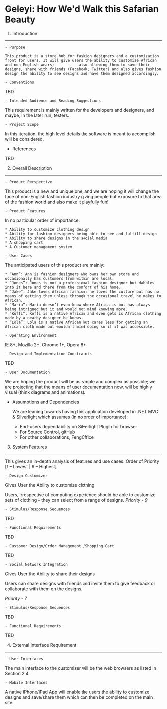 Geleyi: How We'd Walk this Safarian Beauty
==========================================
 
1.	Introduction
--------------------
	
	- Purpose 
	
	This product is a store hub for fashion designers and a customization front for users. It will give users the ability to customize African and non-English wears; 			also allowing them to save their designs, share with friends (Facebook, Twitter) and also gives fashion design the ability to see designs and have them designed accordingly.
	
	- Conventions
	
TBD
	
	- Intended Audience and Reading Suggestions

This requirement is mainly written for the developers and designers, and maybe, in the later run, testers.

	- Project Scope

In this iteration, the high level details the software is meant to accomplish will be considered. 

- References

TBD

2.	Overall Description
-------------------------

	- Product Perspective

This product is a new and unique one, and we are hoping it will change the face of non-English fashion industry giving people but exposure to that area of the fashion world and also make it playfully fun!

	- Product Features

In no particular order of importance:
	
	* Ability to customize clothing design
	* Ability for fashion designers being able to see and fulfill design 
	* Ability to share designs in the social media 
	* A shopping cart 
	* A Customer management system

	- User Cases 

The anticipated users of this product are mainly:

	* “Ann”: Ann is fashion designers who owns her own store and occasionally has customers from within are local.
	* “Jones”: Jones is not a professional fashion designer but dabbles into it here and there from the comfort of his home.
	* “Jake”: Jake loves African fashion; he loves the culture but has no means of getting them unless through the occasional travel he makes to African.
	* “Maria”: Maria doesn’t even know where Africa is but has always being intrigued but it and would not mind knowing more.
	* “Koffi”: Koffi is a native African and even gets is African clothing made by a nearby designer he knows.
	* “Lola”: Lola is a native African but cares less for getting an African cloth made but wouldn’t mind doing so if it was accessible.

	- Operating Environment
	
IE 8+, Mozilla 2+, Chrome 1+, Opera 8+

	- Design and Implementation Constraints
TBD

	- User Documentation

We are hoping the product will be as simple and complex as possible; we are projecting that the means of user documentation now, will be highly visual (think diagrams and animations).

- Assumptions and Dependencies

	We are leaning towards having this application developed in .NET MVC & Silverlight which assumes (in no order of importance):
	
	* End-users dependability on Silverlight Plugin for browser
	* For Source Control, gitHub
	* For other collaborations, FengOffice

3.	System Features
--------------------

This gives an in-depth analysis of features and use cases. Order of Priority [1 – Lowest | 9 – Highest] 

	- Design Customizer

Gives User the Ability to customize clothing
 
Users, irrespective of computing experience should be able to customize sets of clothing – they can select from a range of designs. 
 *Priority - 9*
 

	- Stimulus/Response Sequences

TBD

	- Functional Requirements

TBD

	- Customer Design/Order Management /Shopping Cart

TBD

	- Social Network Integration

 Gives User the Ability to share their designs 
 
Users can share designs with friends and invite them to give feedback or collaborate with them on the designs.

 *Priority - 7*
 
	- Stimulus/Response Sequences
 
TBD

	- Functional Requirements

TBD

4.	External Interface Requirement
------------------------------------

	- User Interfaces

The main interface to the customizer will be the web browsers as listed in Section 2.4

	- Mobile Interfaces

A native iPhone/iPad App will enable the users the ability to customize designs and save/share them which can then be completed on the main site.

